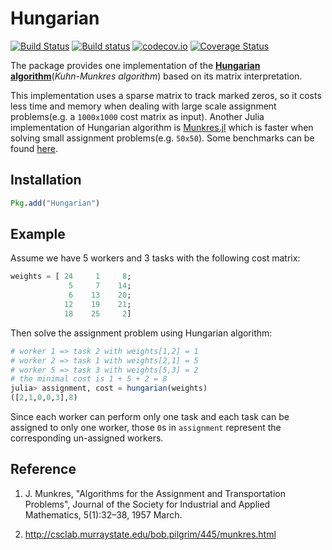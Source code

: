 # Hungarian

[![Build Status](https://travis-ci.org/Gnimuc/Hungarian.jl.svg?branch=master)](https://travis-ci.org/Gnimuc/Hungarian.jl)
[![Build status](https://ci.appveyor.com/api/projects/status/8ym5dy9navw9hmd8?svg=true)](https://ci.appveyor.com/project/Gnimuc/hungarian-jl)
[![codecov.io](http://codecov.io/github/Gnimuc/Hungarian.jl/coverage.svg?branch=master)](http://codecov.io/github/Gnimuc/Hungarian.jl?branch=master)
[![Coverage Status](https://coveralls.io/repos/github/Gnimuc/Hungarian.jl/badge.svg?branch=master)](https://coveralls.io/github/Gnimuc/Hungarian.jl?branch=master)

The package provides one implementation of the **[Hungarian algorithm](https://en.wikipedia.org/wiki/Hungarian_algorithm)**(*Kuhn-Munkres algorithm*) based on its matrix interpretation.

This implementation uses a sparse matrix to track marked zeros, so it costs less
time and memory when dealing with large scale assignment problems(e.g. a `1000x1000`
cost matrix as input). Another Julia implementation of Hungarian algorithm is [Munkres.jl](https://github.com/FugroRoames/Munkres.jl) which is faster when solving
small assignment problems(e.g. `50x50`). Some benchmarks can be found [here](https://github.com/Gnimuc/Hungarian.jl/tree/master/benchmark).

## Installation
```julia
Pkg.add("Hungarian")
```

## Example
Assume we have 5 workers and 3 tasks with the following cost matrix:
```julia
weights = [ 24     1     8;
             5     7    14;
             6    13    20;
            12    19    21;
            18    25     2]
```
Then solve the assignment problem using Hungarian algorithm:
```julia
# worker 1 => task 2 with weights[1,2] = 1
# worker 2 => task 1 with weights[2,1] = 5
# worker 5 => task 3 with weights[5,3] = 2
# the minimal cost is 1 + 5 + 2 = 8  
julia> assignment, cost = hungarian(weights)
([2,1,0,0,3],8)
```
Since each worker can perform only one task and each task can be assigned to only one worker, those `0`s in `assignment` represent the corresponding un-assigned workers.
## Reference
1. J. Munkres, "Algorithms for the Assignment and Transportation Problems", Journal of the Society for Industrial and Applied Mathematics, 5(1):32–38, 1957 March.

2. http://csclab.murraystate.edu/bob.pilgrim/445/munkres.html
